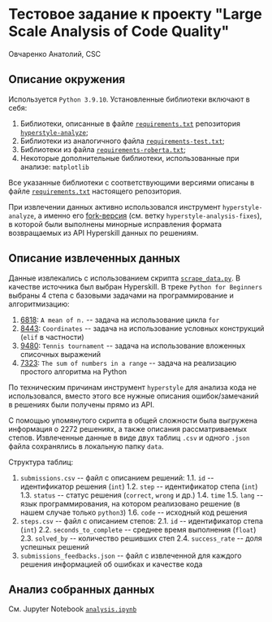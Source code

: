 # Тестовое задание к проекту "Large Scale Analysis of Code Quality"
Овчаренко Анатолий, CSC
## Описание окружения
Используется `Python 3.9.10`. Установленные библиотеки включают в себя:
1. Библиотеки, описанные в файле [`requirements.txt`](https://github.com/hyperskill/hyperstyle-analyze/blob/main/requirements.txt) репозитория [`hyperstyle-analyze`](https://github.com/hyperskill/hyperstyle-analyze);
2. Библиотеки из аналогичного файла [`requirements-test.txt`](https://github.com/hyperskill/hyperstyle-analyze/blob/main/requirements-test.txt);
3. Библиотеки из файла [`requirements-roberta.txt`](https://github.com/hyperskill/hyperstyle-analyze/blob/main/requirements-roberta.txt);
4. Некоторые дополнительные библиотеки, использованные при анализе: `matplotlib`

Все указанные библиотеки с соответствующими версиями описаны в файле [`requirements.txt`](https://github.com/tolber01/code_quality_test_task/blob/main/requirements.txt) настоящего репозитория.

При извлечении данных активно использовался инструмент `hyperstyle-analyze`, а именно его [fork-версия](https://github.com/tolber01/hyperstyle-analyze) (см. ветку `hyperstyle-analysis-fixes`), в которой были выполнены минорные исправления формата возвращаемых из API Hyperskill данных по решениям.

## Описание извлеченных данных
Данные извлекались с использованием скрипта [`scrape_data.py`](https://github.com/tolber01/code_quality_test_task/blob/main/scrape_data.py). В качестве источника был выбран Hyperskill. В треке `Python for Beginners` выбраны 4 степа с базовыми задачами на программирование и алгоритмизацию:
1. [6818](https://hyperskill.org/learn/step/6818): `A mean of n.` -- задача на использование цикла `for`
2. [8443](https://hyperskill.org/learn/step/8443): `Coordinates` -- задача на использование условных конструкций (`elif` в частности)
3. [9480](https://hyperskill.org/learn/step/9480): `Tennis tournament` -- задача на использование вложенных списочных выражений
4. [7323](https://hyperskill.org/learn/step/7323): `The sum of numbers in a range` -- задача на реализацию простого алгоритма на Python

По техническим причинам инструмент `hyperstyle` для анализа кода не использовался, вместо этого все нужные описания ошибок/замечаний в решениях были получены прямо из API.

С помощью упомянутого скрипта в общей сложности была выгружена информация о 2272 решениях, а также описания рассматриваемых степов. Извлеченные данные в виде двух таблиц `.csv` и одного `.json` файла сохранялись в локальную папку `data`.

Структура таблиц:
1. `submissions.csv` -- файл с описанием решений:
1.1. `id` -- идентификатор решения (`int`)
1.2. `step` -- идентификатор степа (`int`)
1.3. `status` -- статус решения (`correct`, `wrong` и др.)
1.4. `time`
1.5. `lang` -- язык программирования, на котором реализовано решение (в нашем случае только `python3`)
1.6. `code` -- исходный код решения
2. `steps.csv` -- файл с описанием степов:
2.1. `id` -- идентификатор степа (`int`)
2.2. `seconds_to_complete` -- среднее время выполнения (`float`)
2.3. `solved_by` -- количество решивших степ
2.4. `success_rate` -- доля успешных решений
3. `submissions_feedbacks.json` -- файл с извлеченной для каждого решения информацией об ошибках и качестве кода

## Анализ собранных данных
См. Jupyter Notebook [`analysis.ipynb`](https://github.com/tolber01/code_quality_test_task/blob/main/analysis.ipynb) 

